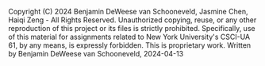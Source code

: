 Copyright (C) 2024 Benjamin DeWeese van Schooneveld, Jasmine Chen, Haiqi Zeng - All Rights Reserved.
Unauthorized copying, reuse, or any other reproduction of this project or its files is strictly prohibited. Specifically, use of this material for assignments related to New York University's CSCI-UA 61, by any means, is expressly forbidden.
This is proprietary work.
Written by Benjamin DeWeese van Schooneveld, 2024-04-13

